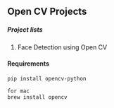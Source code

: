 ## Open CV Projects

##### Project lists
1. Face Detection using Open CV

#### Requirements

```
pip install opencv-python

for mac
brew install opencv
```
